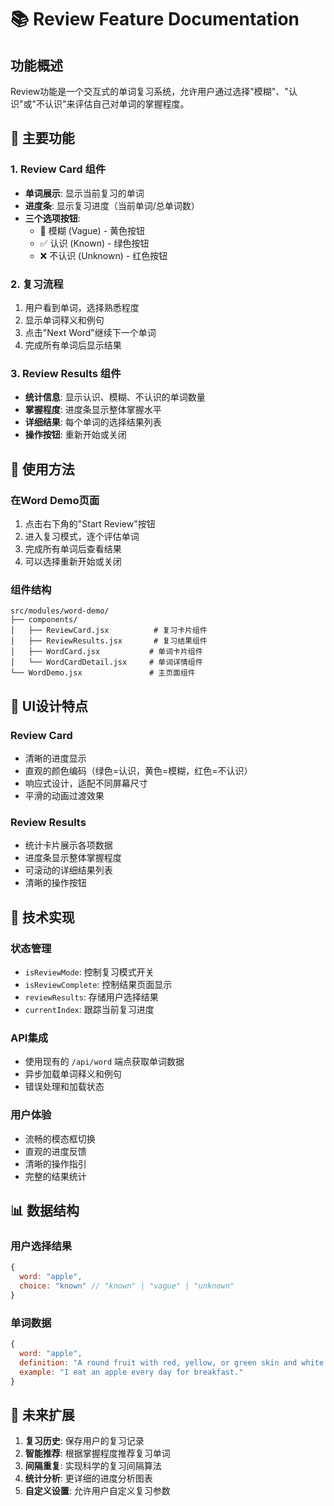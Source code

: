 # 📚 Review Feature Documentation

## 功能概述

Review功能是一个交互式的单词复习系统，允许用户通过选择"模糊"、"认识"或"不认识"来评估自己对单词的掌握程度。

## 🎯 主要功能

### 1. Review Card 组件
- **单词展示**: 显示当前复习的单词
- **进度条**: 显示复习进度（当前单词/总单词数）
- **三个选项按钮**:
  - 🤔 模糊 (Vague) - 黄色按钮
  - ✅ 认识 (Known) - 绿色按钮  
  - ❌ 不认识 (Unknown) - 红色按钮

### 2. 复习流程
1. 用户看到单词，选择熟悉程度
2. 显示单词释义和例句
3. 点击"Next Word"继续下一个单词
4. 完成所有单词后显示结果

### 3. Review Results 组件
- **统计信息**: 显示认识、模糊、不认识的单词数量
- **掌握程度**: 进度条显示整体掌握水平
- **详细结果**: 每个单词的选择结果列表
- **操作按钮**: 重新开始或关闭

## 🚀 使用方法

### 在Word Demo页面
1. 点击右下角的"Start Review"按钮
2. 进入复习模式，逐个评估单词
3. 完成所有单词后查看结果
4. 可以选择重新开始或关闭

### 组件结构
```
src/modules/word-demo/
├── components/
│   ├── ReviewCard.jsx          # 复习卡片组件
│   ├── ReviewResults.jsx       # 复习结果组件
│   ├── WordCard.jsx           # 单词卡片组件
│   └── WordCardDetail.jsx     # 单词详情组件
└── WordDemo.jsx               # 主页面组件
```

## 🎨 UI设计特点

### Review Card
- 清晰的进度显示
- 直观的颜色编码（绿色=认识，黄色=模糊，红色=不认识）
- 响应式设计，适配不同屏幕尺寸
- 平滑的动画过渡效果

### Review Results
- 统计卡片展示各项数据
- 进度条显示整体掌握程度
- 可滚动的详细结果列表
- 清晰的操作按钮

## 🔧 技术实现

### 状态管理
- `isReviewMode`: 控制复习模式开关
- `isReviewComplete`: 控制结果页面显示
- `reviewResults`: 存储用户选择结果
- `currentIndex`: 跟踪当前复习进度

### API集成
- 使用现有的 `/api/word` 端点获取单词数据
- 异步加载单词释义和例句
- 错误处理和加载状态

### 用户体验
- 流畅的模态框切换
- 直观的进度反馈
- 清晰的操作指引
- 完整的结果统计

## 📊 数据结构

### 用户选择结果
```javascript
{
  word: "apple",
  choice: "known" // "known" | "vague" | "unknown"
}
```

### 单词数据
```javascript
{
  word: "apple",
  definition: "A round fruit with red, yellow, or green skin and white flesh",
  example: "I eat an apple every day for breakfast."
}
```

## 🎯 未来扩展

1. **复习历史**: 保存用户的复习记录
2. **智能推荐**: 根据掌握程度推荐复习单词
3. **间隔重复**: 实现科学的复习间隔算法
4. **统计分析**: 更详细的进度分析图表
5. **自定义设置**: 允许用户自定义复习参数
